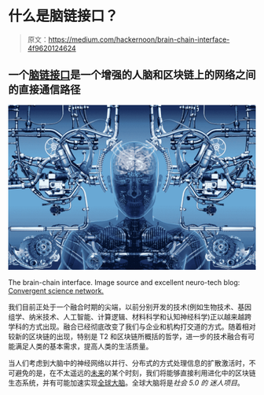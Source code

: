 # 什么是脑链接口？

> 原文：<https://medium.com/hackernoon/brain-chain-interface-4f9620124624>

## 一个[脑链接口](https://michaelhaupt.com/evolution-of-societies-93a5f0f9b31#b25b)是一个增强的人脑和区块链上的网络之间的直接通信路径

![](img/6721ba6d4a58069be8b492fbcb18f905.png)

The brain-chain interface. Image source and excellent neuro-tech blog: [Convergent science network.](http://csnblog.specs-lab.com/2014/05/25/neuroprosthetics-wearable-tech-inside-the-brain/)

我们目前正处于一个融合时期的尖端，以前分别开发的技术(例如生物技术、基因组学、纳米技术、人工智能、计算逻辑、材料科学和认知神经科学)正以越来越跨学科的方式出现。融合已经彻底改变了我们与企业和机构打交道的方式。随着相对较新的区块链的出现，特别是 T2 和区块链所概括的哲学，进一步的技术融合有可能满足人类的基本需求，提高人类的生活质量。

当人们考虑到大脑中的神经网络以并行、分布式的方式处理信息的扩散激活时，不可避免的是，在不太遥远的[未来](https://hackernoon.com/tagged/future)的某个时刻，我们将能够直接利用进化中的区块链生态系统，并有可能加速实现[全球大脑](https://en.wikipedia.org/wiki/Global_brain)。全球大脑将是*社会 5.0 的* *迷人项目*。
